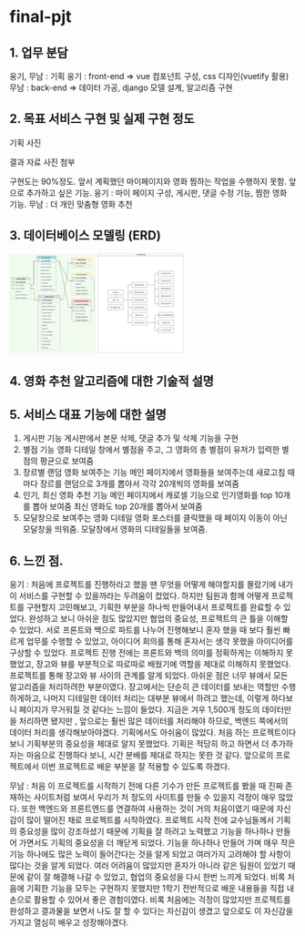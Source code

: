 # final-pjt

## 1. 업무 분담
웅기, 무남 : 기획
웅기 : front-end => vue 컴포넌트 구성, css 디자인(vuetify 활용)
무남 : back-end => 데이터 가공, django 모델 설계, 알고리즘 구현

## 2. 목표 서비스 구현 및 실제 구현 정도
기획 사진

결과 자료 사진 첨부

구현도는 90%정도.
앞서 계획했던 마이페이지와 영화 찜하는 작업을 수행하지 못함.
앞으로 추가하고 싶은 기능. 
웅기 : 마이 페이지 구성, 게시판, 댓글 수정 기능, 찜한 영화 기능.
무남 : 더 개인 맞춤형 영화 추천

## 3. 데이터베이스 모델링 (ERD)
<img src="./img/ERDDDD.PNG" width="30%" height="30%">
<img src="./img/components.png" width="30%" height="30%">

## 4. 영화 추천 알고리즘에 대한 기술적 설명



## 5. 서비스 대표 기능에 대한 설명
1. 게시판 기능 
    게시판에서 본문 삭제, 댓글 추가 및 삭제 기능을 구현
2. 별점 기능
    영화 디테일 창에서 별점을 주고, 그 영화의 총 별점이 유저가 입력한 별점의 평균으로 보여줌
3. 장르별 랜덤 영화 보여주는 기능
    메인 페이지에서 영화들을 보여주는데 새로고침 때마다 장르를 랜덤으로 3개를 뽑아서 각각 20개씩의 영화를 보여줌
4. 인기, 최신 영화 추천 기능
    메인 페이지에서 캐로셀 기능으로 인기영화를 top 10개를 뽑아 보여줌
    최신 영화도 top 20개를 뽑아서 보여줌
5. 모달창으로 보여주는 영화 디테일
    영화 포스터를 클릭했을 때 페이지 이동이 아닌 모달창을 띄워줌. 모달창에서 영화의 디테일들을 보여줌.

## 6. 느낀 점.
웅기 : 처음에 프로젝트를 진행하라고 했을 땐 무엇을 어떻게 해야할지를 몰랐기에 내가 이 서비스를 구현할 수 있을까라는 두려움이 컸었다. 하지만 팀원과 함께 어떻게 프로젝트를 구현할지 고민해보고, 기획한 부분을 하나씩 만들어내서 프로젝트를 완료할 수 있었다. 완성하고 보니 아쉬운 점도 많았지만 협업의 중요성, 프로젝트의 큰 틀을 이해할 수 있었다. 서로 프론트와 백으로 파트를 나누어 진행해보니 혼자 했을 때 보다 훨씬 빠르게 업무를 수행할 수 있었고, 아이디어 회의를 통해 혼자서는 생각 못했을 아이디어를 구상할 수 있었다. 프로젝트 진행 전에는 프론트와 백의 의미를 정확하게는 이해하지 못했었고, 장고와 뷰를 부분적으로 따로따로 배웠기에 역할을 제대로 이해하지 못했었다. 프로젝트를 통해 장고와 뷰 사이의 관계를 알게 되었다. 
아쉬운 점은 너무 뷰에서 모든 알고리즘을 처리하려한 부분이였다. 장고에서는 단순히 큰 데이터를 보내는 역할만 수행하게하고, 나머지 디테일한 데이터 처리는 대부분 뷰에서 하려고 했는데, 이렇게 하다보니 페이지가 무거워질 것 같다는 느낌이 들었다. 지금은 겨우 1,500개 정도의 데이터만을 처리하면 됐지만 , 앞으로는 훨씬 많은 데이터를 처리해야 하므로, 백엔드 쪽에서의 데이터 처리를 생각해보아야겠다.  기획에서도 아쉬움이 많았다. 처음 하는 프로젝트이다 보니 기획부분의 중요성을 제대로 알지 못했었다. 기획은 적당히 하고 하면서 더 추가하자는 마음으로 진행하다 보니, 시간 분배를 제대로 하지는 못한 것 같다.
 앞으로의 프로젝트에서 이번 프로젝트로 배운 부분을 잘 적용할 수 있도록 하겠다.


무남 : 처음 이 프로젝트를 시작하기 전에 다른 기수가 만든 프로젝트를 봤을 때 진짜 존재하는 사이트처럼 보여서 우리가 저 정도의 사이트를 만들 수 있을지 걱정이 매우 많았다. 또한 백엔드와 프론트엔드를 연결하여 사용하는 것이 거의 처음이였기 때문에 자신감이 많이 떨어진 채로 프로젝트를 시작하였다. 프로젝트 시작 전에 교수님들께서 기획의 중요성을 많이 강조하셨기 때문에 기획을 잘 하려고 노력했고 기능을 하나하나 만들어 가면서도 기획의 중요성을 더 깨닫게 되었다. 기능을 하나하나 만들어 가며 매우 작은 기능 하나에도 많은 노력이 들어간다는 것을 알게 되었고 여러가지 고려해야 할 사항이 많다는 것을 알게 되었다. 여러 어려움이 많았지만 혼자가 아니라 같은 팀원이 있었기 때문에 같이 잘 해결해 나갈 수 있었고, 협업의 중요성을 다시 한번 느끼게 되었다. 비록 처음에 기획한 기능을 모두는 구현하지 못했지만 1학기 전반적으로 배운 내용들을 직접 내 손으로 활용할 수 있어서 좋은 경험이였다. 비록 처음에는 걱정이 많았지만 프로젝트를 완성하고 결과물을 보면서 나도 잘 할 수 있다는 자신감이 생겼고 앞으로도 이 자신감을 가지고 열심히 배우고 성장해야겠다.


